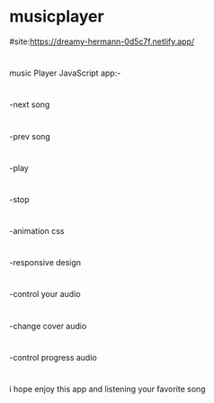 # musicplayer
#site:https://dreamy-hermann-0d5c7f.netlify.app/
#
music Player JavaScript app:-
#
-next song
#
-prev song
#
-play
#
-stop
#
-animation css
#
-responsive design
#
-control your audio
#
-change cover audio
#
-control progress audio
#
i hope enjoy this app and listening your favorite song
